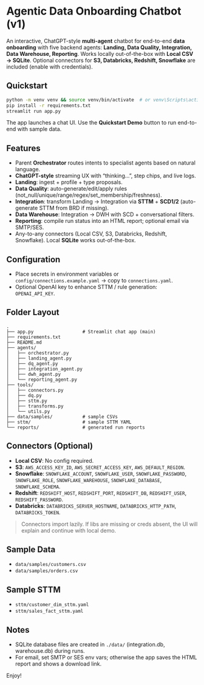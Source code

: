 # Agentic Data Onboarding Chatbot (v1)

An interactive, ChatGPT-style **multi-agent** chatbot for end-to-end **data onboarding** with five backend agents:
**Landing, Data Quality, Integration, Data Warehouse, Reporting**. Works locally out-of-the-box with **Local CSV → SQLite**.
Optional connectors for **S3, Databricks, Redshift, Snowflake** are included (enable with credentials).

## Quickstart

```bash
python -m venv venv && source venv/bin/activate  # or venv\Scripts\activate on Windows
pip install -r requirements.txt
streamlit run app.py
```

The app launches a chat UI. Use the **Quickstart Demo** button to run end-to-end with sample data.

## Features
- Parent **Orchestrator** routes intents to specialist agents based on natural language.
- **ChatGPT-style** streaming UX with “thinking…”, step chips, and live logs.
- **Landing**: ingest + profile + type proposals.
- **Data Quality**: auto-generate/edit/apply rules (not_null/unique/range/regex/set_membership/freshness).
- **Integration**: transform Landing → Integration via **STTM** + **SCD1/2** (auto-generate STTM from BRD if missing).
- **Data Warehouse**: Integration → DWH with SCD + conversational filters.
- **Reporting**: compile run status into an HTML report; optional email via SMTP/SES.
- Any-to-any connectors (Local CSV, S3, Databricks, Redshift, Snowflake). Local **SQLite** works out-of-the-box.

## Configuration
- Place secrets in environment variables or `config/connections.example.yaml` → copy to `connections.yaml`.
- Optional OpenAI key to enhance STTM / rule generation: `OPENAI_API_KEY`.

## Folder Layout
```
.
├── app.py                  # Streamlit chat app (main)
├── requirements.txt
├── README.md
├── agents/
│   ├── orchestrator.py
│   ├── landing_agent.py
│   ├── dq_agent.py
│   ├── integration_agent.py
│   ├── dwh_agent.py
│   └── reporting_agent.py
├── tools/
│   ├── connectors.py
│   ├── dq.py
│   ├── sttm.py
│   ├── transforms.py
│   └── utils.py
├── data/samples/           # sample CSVs
├── sttm/                   # sample STTM YAML
└── reports/                # generated run reports
```

## Connectors (Optional)
- **Local CSV**: No config required.
- **S3**: `AWS_ACCESS_KEY_ID`, `AWS_SECRET_ACCESS_KEY`, `AWS_DEFAULT_REGION`.
- **Snowflake**: `SNOWFLAKE_ACCOUNT`, `SNOWFLAKE_USER`, `SNOWFLAKE_PASSWORD`, `SNOWFLAKE_ROLE`, `SNOWFLAKE_WAREHOUSE`, `SNOWFLAKE_DATABASE`, `SNOWFLAKE_SCHEMA`.
- **Redshift**: `REDSHIFT_HOST`, `REDSHIFT_PORT`, `REDSHIFT_DB`, `REDSHIFT_USER`, `REDSHIFT_PASSWORD`.
- **Databricks**: `DATABRICKS_SERVER_HOSTNAME`, `DATABRICKS_HTTP_PATH`, `DATABRICKS_TOKEN`.

> Connectors import lazily. If libs are missing or creds absent, the UI will explain and continue with local demo.

## Sample Data
- `data/samples/customers.csv`
- `data/samples/orders.csv`

## Sample STTM
- `sttm/customer_dim_sttm.yaml`
- `sttm/sales_fact_sttm.yaml`

## Notes
- SQLite database files are created in `./data/` (integration.db, warehouse.db) during runs.
- For email, set SMTP or SES env vars; otherwise the app saves the HTML report and shows a download link.

Enjoy!
